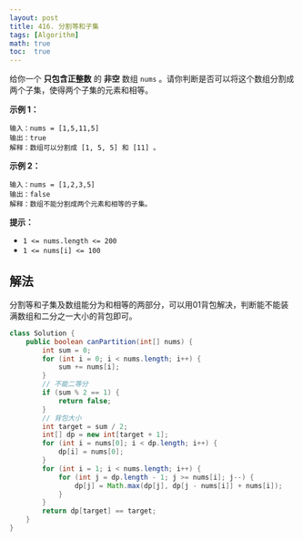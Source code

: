 ```yaml
---
layout: post
title: 416. 分割等和子集
tags: [Algorithm]
math: true
toc:  true
---
```


给你一个 **只包含正整数** 的 **非空** 数组 `nums` 。请你判断是否可以将这个数组分割成两个子集，使得两个子集的元素和相等。

**示例 1：**

```
输入：nums = [1,5,11,5]
输出：true
解释：数组可以分割成 [1, 5, 5] 和 [11] 。
```

**示例 2：**

```
输入：nums = [1,2,3,5]
输出：false
解释：数组不能分割成两个元素和相等的子集。
```

**提示：**

- `1 <= nums.length <= 200`
- `1 <= nums[i] <= 100`

## 解法

分割等和子集及数组能分为和相等的两部分，可以用01背包解决，判断能不能装满数组和二分之一大小的背包即可。

```java
class Solution {
    public boolean canPartition(int[] nums) {
        int sum = 0;
        for (int i = 0; i < nums.length; i++) {
            sum += nums[i];
        }
        // 不能二等分
        if (sum % 2 == 1) {
            return false;
        }
        // 背包大小
        int target = sum / 2;
        int[] dp = new int[target + 1];
        for (int i = nums[0]; i < dp.length; i++) {
            dp[i] = nums[0];
        }
        for (int i = 1; i < nums.length; i++) {
            for (int j = dp.length - 1; j >= nums[i]; j--) {
                dp[j] = Math.max(dp[j], dp[j - nums[i]] + nums[i]);
            }
        }
        return dp[target] == target;
    }
}
```

